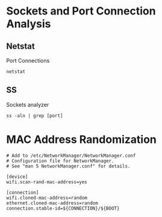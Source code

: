 # Sockets and Port Connection Analysis

## Netstat
Port Connections
```
netstat
```

## SS
Sockets analyzer
```
ss -aln | grep [port]
```

# MAC Address Randomization
```
# Add to /etc/NetworkManager/NetworkManager.conf
# Configuration file for NetworkManager.
# See "man 5 NetworkManager.conf" for details.

[device]
wifi.scan-rand-mac-address=yes

[connection]
wifi.cloned-mac-address=random
ethernet.cloned-mac-address=random
connection.stable-id=${CONNECTION}/${BOOT}
```
